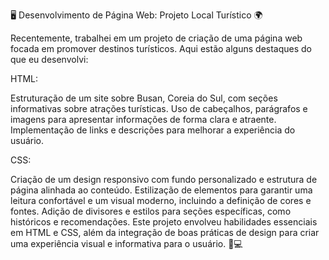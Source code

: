 🖥️ Desenvolvimento de Página Web: Projeto Local Turístico 🌍

Recentemente, trabalhei em um projeto de criação de uma página web focada em promover destinos turísticos. Aqui estão alguns destaques do que eu desenvolvi:

HTML:

Estruturação de um site sobre Busan, Coreia do Sul, com seções informativas sobre atrações turísticas.
Uso de cabeçalhos, parágrafos e imagens para apresentar informações de forma clara e atraente.
Implementação de links e descrições para melhorar a experiência do usuário.

CSS:

Criação de um design responsivo com fundo personalizado e estrutura de página alinhada ao conteúdo.
Estilização de elementos para garantir uma leitura confortável e um visual moderno, incluindo a definição de cores e fontes.
Adição de divisores e estilos para seções específicas, como históricos e recomendações.
Este projeto envolveu habilidades essenciais em HTML e CSS, além da integração de boas práticas de design para criar uma experiência visual e informativa para o usuário. 🚀💻
